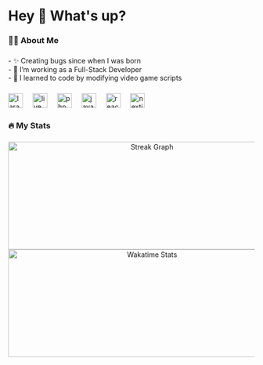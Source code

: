 <h1 align="left">Hey 👋 What's up?</h1>

###

<h3 align="left">👩‍💻  About Me</h3>

###

<p align="left">- ✨ Creating bugs since when I was born<br>- 🔭 I’m working as a Full-Stack Developer<br>- 🎲 I learned to code by modifying video game scripts</p>

###

<div align="left">
  <img src="https://cdn.jsdelivr.net/gh/devicons/devicon/icons/laravel/laravel-original.svg" height="30" alt="laravel logo"  />
  <img width="12" />
  <img src="https://cdn.jsdelivr.net/gh/devicons/devicon/icons/livewire/livewire-original.svg" height="30" alt="livewire logo"  />
  <img width="12" />
  <img src="https://cdn.jsdelivr.net/gh/devicons/devicon/icons/php/php-original.svg" height="30" alt="php logo"  />
  <img width="12" />
  <img src="https://cdn.jsdelivr.net/gh/devicons/devicon/icons/javascript/javascript-original.svg" height="30" alt="javascript logo"  />
  <img width="12" />
  <img src="https://cdn.jsdelivr.net/gh/devicons/devicon/icons/react/react-original.svg" height="30" alt="react logo"  />
  <img width="12" />
  <img src="https://cdn.jsdelivr.net/gh/devicons/devicon/icons/nextjs/nextjs-original.svg" height="30" alt="nextjs logo"  />
  <img width="12" />
</div>

<h3 align="left">🔥   My Stats </h3>

###

<div align="center">
  <img src="https://github-readme-streak-stats.herokuapp.com?user=ZerfyT&theme=aura&hide_border=true&border_radius=5&card_width=572" height="220" width="572" alt="Streak Graph" />
</div>

<div align="center">
  <img src="https://github-readme-stats.vercel.app/api/wakatime?username=ZerfyT&theme=aura&layout=compact&hide_border=true&border_radius=5&card_width=572" height="220" width="572" alt="Wakatime Stats" />
</div>

<!-- <div align="center">
  <img src="https://github-readme-stats.vercel.app/api/top-langs/?username=ZerfyT&theme=aura&hide_border=true&include_all_commits=false&count_private=false&layout=compact&border_radius=5&order=3" height="220" alt="Languages Stats" />
</div> -->

<!-- <div align="center">
  <img src="https://github-readme-stats.vercel.app/api?username=ZerfyT&theme=aura&hide_border=true&include_all_commits=false&count_private=true&show_icons=true&show=prs_merged_percentage&card_width=495&border_radius=5&order=3" height="220" alt="Stats Graph" />
</div> -->


